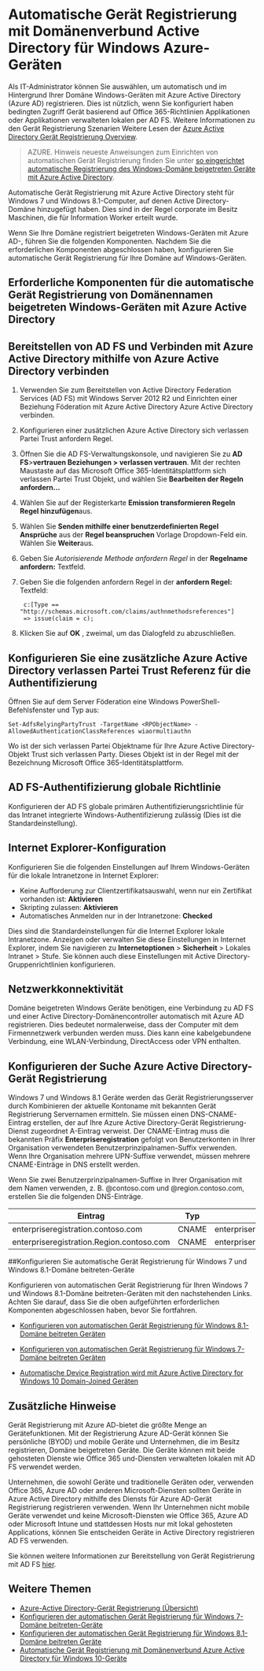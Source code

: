 <properties
    pageTitle="Automatische Gerät Registrierung mit Azure Active Directory for Windows Domain-Joined Geräten | Microsoft Azure"
    description="IT-Administratoren können festlegen, dass ihre Domäne Windows-Geräte automatisch und im Hintergrund mit Azure Active Directory (Azure AD) zu registrieren."
    services="active-directory"
    documentationCenter=""
    authors="markusvi"
    manager="femila"
    editor=""/>

<tags
    ms.service="active-directory"
    ms.workload="identity"
    ms.tgt_pltfrm="na"
    ms.devlang="na"
    ms.topic="article"
    ms.date="09/30/2016"
    ms.author="markvi"/>

# <a name="automatic-device-registration-with-azure-active-directory-for-windows-domain-joined-devices"></a>Automatische Gerät Registrierung mit Domänenverbund Active Directory für Windows Azure-Geräten

Als IT-Administrator können Sie auswählen, um automatisch und im Hintergrund Ihrer Domäne Windows-Geräten mit Azure Active Directory (Azure AD) registrieren. Dies ist nützlich, wenn Sie konfiguriert haben bedingten Zugriff Gerät basierend auf Office 365-Richtlinien Applikationen oder Applikationen verwalteten lokalen per AD FS. Weitere Informationen zu den Gerät Registrierung Szenarien Weitere Lesen der [Azure Active Directory Gerät Registrierung Overview](active-directory-conditional-access-device-registration-overview.md).

>AZURE. Hinweis neueste Anweisungen zum Einrichten von automatischen Gerät Registrierung finden Sie unter [so eingerichtet automatische Registrierung des Windows-Domäne beigetreten Geräte mit Azure Active Directory](active-directory-conditional-access-automatic-device-registration-setup.md).

Automatische Gerät Registrierung mit Azure Active Directory steht für Windows 7 und Windows 8.1-Computer, auf denen Active Directory-Domäne hinzugefügt haben. Dies sind in der Regel corporate im Besitz Maschinen, die für Information Worker erteilt wurde.

Wenn Sie Ihre Domäne registriert beigetreten Windows-Geräten mit Azure AD-, führen Sie die folgenden Komponenten. Nachdem Sie die erforderlichen Komponenten abgeschlossen haben, konfigurieren Sie automatische Gerät Registrierung für Ihre Domäne auf Windows-Geräten.

## <a name="prerequisites-for-automatic-device-registration-of-domain-joined-windows-devices-with-azure-active-directory"></a>Erforderliche Komponenten für die automatische Gerät Registrierung von Domänennamen beigetreten Windows-Geräten mit Azure Active Directory

<a name="deploy-ad-fs-and-connect-to-azure-active-directory-using-azure-active-directory-connect"></a>Bereitstellen von AD FS und Verbinden mit Azure Active Directory mithilfe von Azure Active Directory verbinden
----------------------------------------------------------------------------------------------
1. Verwenden Sie zum Bereitstellen von Active Directory Federation Services (AD FS) mit Windows Server 2012 R2 und Einrichten einer Beziehung Föderation mit Azure Active Directory Azure Active Directory verbinden.
2. Konfigurieren einer zusätzlichen Azure Active Directory sich verlassen Partei Trust anfordern Regel.
3. Öffnen Sie die AD FS-Verwaltungskonsole, und navigieren Sie zu **AD FS**>**vertrauen Beziehungen > verlassen vertrauen**. Mit der rechten Maustaste auf das Microsoft Office 365-Identitätsplattform sich verlassen Partei Trust Objekt, und wählen Sie **Bearbeiten der Regeln anfordern...**
4. Wählen Sie auf der Registerkarte **Emission transformieren Regeln** **Regel hinzufügen**aus.
5. Wählen Sie **Senden mithilfe einer benutzerdefinierten Regel Ansprüche** aus der **Regel beanspruchen** Vorlage Dropdown-Feld ein. Wählen Sie **Weiter**aus.
6. Geben Sie *Autorisierende Methode anfordern Regel* in der **Regelname anfordern:** Textfeld.
7. Geben Sie die folgenden anfordern Regel in der **anfordern Regel:** Textfeld:

        c:[Type == "http://schemas.microsoft.com/claims/authnmethodsreferences"]
        => issue(claim = c);

8. Klicken Sie auf **OK** , zweimal, um das Dialogfeld zu abzuschließen.

<a name="configure-an-additional-azure-active-directory-relying-party-trust-authentication-class-reference"></a>Konfigurieren Sie eine zusätzliche Azure Active Directory verlassen Partei Trust Referenz für die Authentifizierung
-----------------------------------------------------------------------------------------------------
Öffnen Sie auf dem Server Föderation eine Windows PowerShell-Befehlsfenster und Typ aus:


  `Set-AdfsRelyingPartyTrust -TargetName <RPObjectName> -AllowedAuthenticationClassReferences wiaormultiauthn`

Wo <RPObjectName> ist der sich verlassen Partei Objektname für Ihre Azure Active Directory-Objekt Trust sich verlassen Party. Dieses Objekt ist in der Regel mit der Bezeichnung Microsoft Office 365-Identitätsplattform.

<a name="ad-fs-global-authentication-policy"></a>AD FS-Authentifizierung globale Richtlinie
-----------------------------------------------------------------------------
Konfigurieren der AD FS globale primären Authentifizierungsrichtlinie für das Intranet integrierte Windows-Authentifizierung zulässig (Dies ist die Standardeinstellung).


<a name="internet-explorer-configuration"></a>Internet Explorer-Konfiguration
------------------------------------------------------------------------------
Konfigurieren Sie die folgenden Einstellungen auf Ihrem Windows-Geräten für die lokale Intranetzone in Internet Explorer:

- Keine Aufforderung zur Clientzertifikatsauswahl, wenn nur ein Zertifikat vorhanden ist: **Aktivieren**
- Skripting zulassen: **Aktivieren**
- Automatisches Anmelden nur in der Intranetzone: **Checked**

Dies sind die Standardeinstellungen für die Internet Explorer lokale Intranetzone. Anzeigen oder verwalten Sie diese Einstellungen in Internet Explorer, indem Sie navigieren zu **Internetoptionen** > **Sicherheit** > Lokales Intranet > Stufe. Sie können auch diese Einstellungen mit Active Directory-Gruppenrichtlinien konfigurieren.

<a name="network-connectivity"></a>Netzwerkkonnektivität
-------------------------------------------------------------
Domäne beigetreten Windows Geräte benötigen, eine Verbindung zu AD FS und einer Active Directory-Domänencontroller automatisch mit Azure AD registrieren. Dies bedeutet normalerweise, dass der Computer mit dem Firmennetzwerk verbunden werden muss. Dies kann eine kabelgebundene Verbindung, eine WLAN-Verbindung, DirectAccess oder VPN enthalten.

## <a name="configure-azure-active-directory-device-registration-discovery"></a>Konfigurieren der Suche Azure Active Directory-Gerät Registrierung
Windows 7 und Windows 8.1 Geräte werden das Gerät Registrierungsserver durch Kombinieren der aktuelle Kontoname mit bekannten Gerät Registrierung Servernamen ermitteln. Sie müssen einen DNS-CNAME-Eintrag erstellen, der auf Ihre Azure Active Directory-Gerät Registrierung-Dienst zugeordnet A-Eintrag verweist. Der CNAME-Eintrag muss die bekannten Präfix **Enterpriseregistration** gefolgt von Benutzerkonten in Ihrer Organisation verwendeten Benutzerprinzipalnamen-Suffix verwenden. Wenn Ihre Organisation mehrere UPN-Suffixe verwendet, müssen mehrere CNAME-Einträge in DNS erstellt werden.

Wenn Sie zwei Benutzerprinzipalnamen-Suffixe in Ihrer Organisation mit dem Namen verwenden, z. B. @contoso.com und @region.contoso.com, erstellen Sie die folgenden DNS-Einträge.

| Eintrag                                     | Typ  | Adresse                            |
|-------------------------------------------|-------|------------------------------------|
| enterpriseregistration.contoso.com        | CNAME | enterpriseregistration.Windows.NET |
| enterpriseregistration.Region.contoso.com | CNAME | enterpriseregistration.Windows.NET |

##<a name="configure-automatic-device-registration-for-windows-7-and-windows-81-domain-joined-devices"></a>Konfigurieren Sie automatische Gerät Registrierung für Windows 7 und Windows 8.1-Domäne beitreten-Geräte

Konfigurieren von automatischen Gerät Registrierung für Ihren Windows 7 und Windows 8.1-Domäne beitreten-Geräten mit den nachstehenden Links. Achten Sie darauf, dass Sie die oben aufgeführten erforderlichen Komponenten abgeschlossen haben, bevor Sie fortfahren.

* [Konfigurieren von automatischen Gerät Registrierung für Windows 8.1-Domäne beitreten Geräten](active-directory-conditional-access-automatic-device-registration-windows-8-1.md)

* [Konfigurieren von automatischen Gerät Registrierung für Windows 7-Domäne beitreten Geräten](active-directory-conditional-access-automatic-device-registration-windows7.md)

* [Automatische Device Registration wird mit Azure Active Directory for Windows 10 Domain-Joined Geräten](active-directory-azureadjoin-devices-group-policy.md)

<a name="additional-notes"></a>Zusätzliche Hinweise
--------------------------------------------------------------------

Gerät Registrierung mit Azure AD-bietet die größte Menge an Gerätefunktionen. Mit der Registrierung Azure AD-Gerät können Sie persönliche (BYOD) und mobile Geräte und Unternehmen, die im Besitz registrieren, Domäne beigetreten Geräte. Die Geräte können mit beide gehosteten Dienste wie Office 365 und-Diensten verwalteten lokalen mit AD FS verwendet werden.

Unternehmen, die sowohl Geräte und traditionelle Geräten oder, verwenden Office 365, Azure AD oder anderen Microsoft-Diensten sollten Geräte in Azure Active Directory mithilfe des Diensts für Azure AD-Gerät Registrierung registrieren verwenden. Wenn Ihr Unternehmen nicht mobile Geräte verwendet und keine Microsoft-Diensten wie Office 365, Azure AD oder Microsoft Intune und stattdessen Hosts nur mit lokal gehosteten Applications, können Sie entscheiden Geräte in Active Directory registrieren AD FS verwenden.

Sie können weitere Informationen zur Bereitstellung von Gerät Registrierung mit AD FS [hier](https://technet.microsoft.com/library/dn486831.aspx).

## <a name="additional-topics"></a>Weitere Themen

- [Azure-Active Directory-Gerät Registrierung (Übersicht)](active-directory-conditional-access-device-registration-overview.md)
- [Konfigurieren der automatischen Gerät Registrierung für Windows 7-Domäne beitreten-Geräte](active-directory-conditional-access-automatic-device-registration-windows7.md)
- [Konfigurieren der automatischen Gerät Registrierung für Windows 8.1-Domäne beitreten Geräte](active-directory-conditional-access-automatic-device-registration-windows-8-1.md)
- [Automatische Gerät Registrierung mit Domänenverbund Azure Active Directory für Windows 10-Geräte](active-directory-azureadjoin-devices-group-policy.md)
